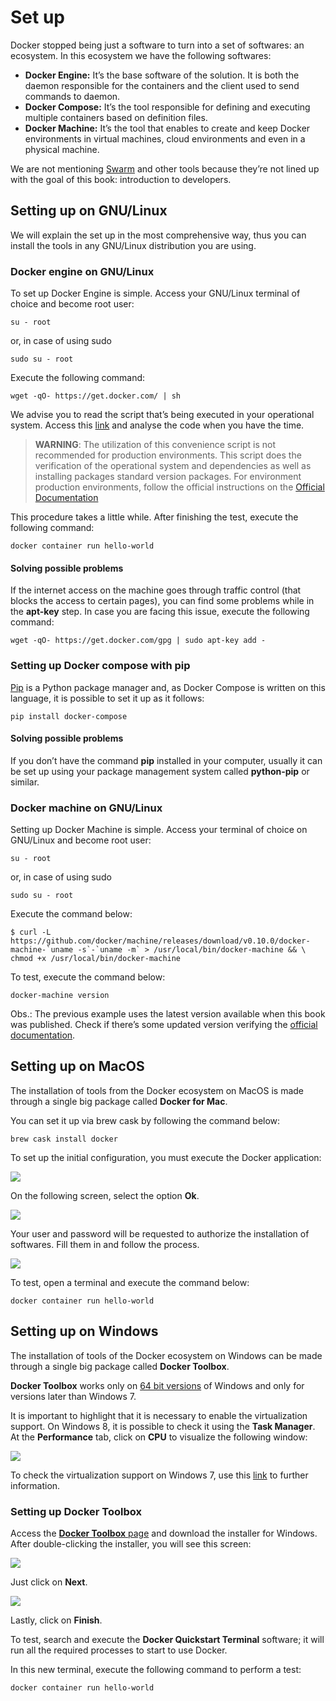 # Set up

Docker stopped being just a software to turn into a set of softwares: an ecosystem. In this ecosystem we have the following softwares:* **Docker Engine:** It’s the base software of the solution. It is both the daemon responsible for the containers and the client used to send commands to daemon.* **Docker Compose:** It’s the tool responsible for defining and executing multiple containers based on definition files.* **Docker Machine:** It’s the tool that enables to create and keep Docker environments in virtual machines, cloud environments and even in a physical machine.We are not mentioning [Swarm](https://docs.docker.com/swarm/overview/) and other tools because they’re not lined up with the goal of this book: introduction to developers.


## Setting up on GNU/Linux
We will explain the set up in the most comprehensive way, thus you can install the tools in any GNU/Linux distribution you are using.

### Docker engine on GNU/Linux

To set up Docker Engine is simple. Access your GNU/Linux terminal of choice and become root user:
```
su - root
```
or, in case of using sudo

```
sudo su - root
```

Execute the following command:

```
wget -qO- https://get.docker.com/ | sh
```
We advise you to read the script that’s being executed in your operational system. Access this [link](https://get.docker.com/) and analyse the code when you have the time.

> **WARNING**: The utilization of this convenience script is not recommended for production environments. This script does the verification of the operational system and dependencies as well as installing packages standard version packages. For environment production environments, follow the official instructions on the [Official Documentation](https://docs.docker.com/get-docker/)

This procedure takes a little while. After finishing the test, execute the following command:

```
docker container run hello-world
```

#### Solving possible problems

If the internet access on the machine goes through traffic control (that blocks the access to certain pages), you can find some problems while in the **apt-key** step. In case you are facing this issue, execute the following command:

```
wget -qO- https://get.docker.com/gpg | sudo apt-key add -
```

### Setting up Docker compose with pip

[Pip](https://en.wikipedia.org/wiki/Pip_(package_manager)) is a Python package manager and, as Docker Compose is written on this language, it is possible to set it up as it follows:

```
pip install docker-compose
```

#### Solving possible problems

If you don’t have the command **pip** installed in your computer, usually it can be set up using your package management system called **python-pip** or similar.


### Docker machine on GNU/Linux

Setting up Docker Machine is simple. Access your terminal of choice on GNU/Linux and become root user:

```
su - root
```
or, in case of using sudo

```
sudo su - root
```

Execute the command below:
```
$ curl -L https://github.com/docker/machine/releases/download/v0.10.0/docker-machine-`uname -s`-`uname -m` > /usr/local/bin/docker-machine && \
chmod +x /usr/local/bin/docker-machine
```
To test, execute the command below:

```
docker-machine version
```

Obs.: The previous example uses the latest version available when this book was published. Check if there’s some updated version verifying the [official documentation](https://docs.docker.com/machine/install-machine/).

## Setting up on MacOS

The installation of tools from the Docker ecosystem on MacOS is made through a single big package called **Docker for Mac**.

You can set it up via brew cask by following the command below:
```
brew cask install docker
```

To set up the initial configuration, you must execute the Docker application:

![](images/mac1.png)

On the following screen, select the option **Ok**.

![](images/mac2.png)

Your user and password will be requested to authorize the installation of softwares. Fill them in and follow the process.

![](images/mac3.png)

To test, open a terminal and execute the command below:

```
docker container run hello-world
```

## Setting up on Windows

The installation of tools of the Docker ecosystem on Windows can be made through a single big package called **Docker Toolbox**.

**Docker Toolbox** works only on [64 bit versions](https://support.microsoft.com/en-us/kb/827218) of Windows and only for versions later than Windows 7.

It is important to highlight that it is necessary to enable the virtualization support. On Windows 8, it is possible to check it using the **Task Manager**. At the **Performance** tab, click on **CPU** to visualize the following window:
![](images/windows1.png)

To check the virtualization support on Windows 7, use this [link](https://web.archive.org/web/20210115191932/https://www.microsoft.com/en-us/download/details.aspx?id=592) to further information.

### Setting up Docker Toolbox

Access the [**Docker Toolbox** page](https://www.docker.com/products/docker-toolbox) and download the installer for Windows. After double-clicking the installer, you will see this screen:![](images/windows2.png)

Just click on **Next**.![](images/windows3.png)

Lastly, click on **Finish**.

To test, search and execute the **Docker Quickstart Terminal** software; it will run all the required processes to start to use Docker.

In this new terminal, execute the following command to perform a test:
```
docker container run hello-world
```

